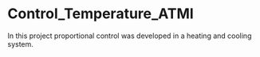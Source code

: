 # Control_Temperature_ATMI
In this project proportional control was developed in a heating and cooling system.

